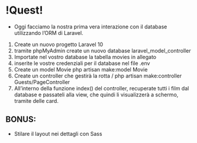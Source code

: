 # !Quest! #

- Oggi facciamo la nostra prima vera interazione con il database utilizzando l’ORM di Laravel.

1. Create un nuovo progetto Laravel 10
2. tramite phpMyAdmin create un nuovo database laravel_model_controller
3. Importate nel vostro database la tabella movies in allegato
4. inserite le vostre credenziali per il database nel file .env
5. Create un model Movie php artisan make:model Movie
6. Create un controller che gestirà la rotta / php artisan make:controller Guests/PageController
7. All’interno della funzione index() del controller, recuperate tutti i film dal database e passateli alla view, che quindi li visualizzerà a schermo, tramite delle card.


## BONUS: ##

- Stilare il layout nei dettagli con Sass